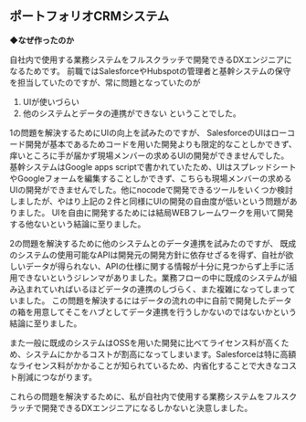 ## ポートフォリオCRMシステム

**◆なぜ作ったのか**

自社内で使用する業務システムをフルスクラッチで開発できるDXエンジニアになるためです。
前職ではSalesforceやHubspotの管理者と基幹システムの保守を担当していたのですが、常に問題となっていたのが
1. UIが使いづらい
2. 他のシステムとデータの連携ができない
ということでした。

1の問題を解決するためにUIの向上を試みたのですが、
SalesforceのUIはローコード開発が基本であるためコードを用いた開発よりも限定的なことしかできず、痒いところに手が届かず現場メンバーの求めるUIの開発ができませんでした。
基幹システムはGoogle apps scriptで書かれていたため、UIはスプレッドシートやGoogleフォームを編集することしかできず、こちらも現場メンバーの求めるUIの開発ができませんでした。他にnocodeで開発できるツールをいくつか検討しましたが、やはり上記の２件と同様にUIの開発の自由度が低いという問題がありました。
UIを自由に開発するためには結局WEBフレームワークを用いて開発する他ないという結論に至りました。

2の問題を解決するために他のシステムとのデータ連携を試みたのですが、
既成のシステムの使用可能なAPIは開発元の開発方針に依存せざるを得ず、自社が欲しいデータが得られない、APIの仕様に関する情報が十分に見つからず上手に活用できないというジレンマがありました。業務フローの中に既成のシステムが組み込まれていればいるほどデータの連携のしづらく、また複雑になってしまっていました。
この問題を解決するにはデータの流れの中に自前で開発したデータの箱を用意してそこをハブとしてデータ連携を行うしかないのではないかという結論に至りました。

また一般に既成のシステムはOSSを用いた開発に比べてライセンス料が高くため、システムにかかるコストが割高になってしまいます。Salesforceは特に高額なライセンス料がかかることが知られているため、内省化することで大きなコスト削減につながります。

これらの問題を解決するために、私が自社内で使用する業務システムをフルスクラッチで開発できるDXエンジニアになるしかないと決意しました。